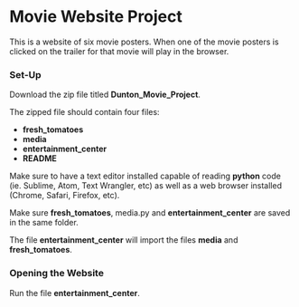 # Movie Website Project

This is a website of six movie posters. When one of the movie posters is 
clicked on the trailer for that movie will play in the browser. 

### Set-Up
Download the zip file titled **Dunton_Movie_Project**. 

The zipped file should contain four files:

* **fresh_tomatoes**
* **media**
* **entertainment_center**
* **README**


Make sure to have a text editor installed capable of reading **python**
code (ie. Sublime, Atom, Text Wrangler, etc) as well as a web browser
installed (Chrome, Safari, Firefox, etc).

Make sure **fresh_tomatoes**, media.py and **entertainment_center**
are saved in the same folder. 

The file **entertainment_center** will import the files **media** and **fresh_tomatoes**.

### Opening the Website
Run the file **entertainment_center**.